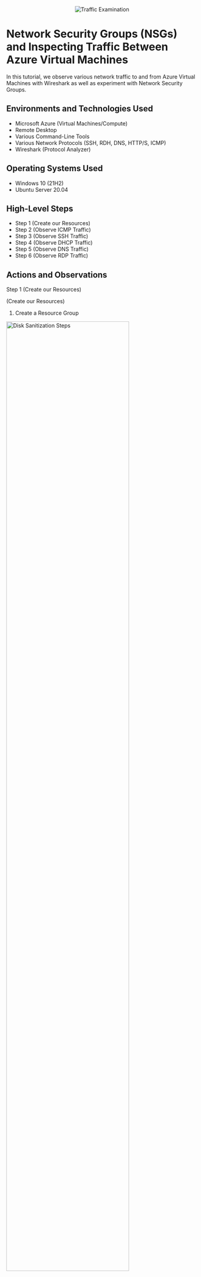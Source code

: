 <p align="center">
<img src="https://i.imgur.com/Ua7udoS.png" alt="Traffic Examination"/>
</p>

<h1>Network Security Groups (NSGs) and Inspecting Traffic Between Azure Virtual Machines</h1>
In this tutorial, we observe various network traffic to and from Azure Virtual Machines with Wireshark as well as experiment with Network Security Groups. <br />


<h2>Environments and Technologies Used</h2>

- Microsoft Azure (Virtual Machines/Compute)
- Remote Desktop
- Various Command-Line Tools
- Various Network Protocols (SSH, RDH, DNS, HTTP/S, ICMP)
- Wireshark (Protocol Analyzer)

<h2>Operating Systems Used </h2>

- Windows 10 (21H2)
- Ubuntu Server 20.04

<h2>High-Level Steps</h2>

- Step 1 (Create our Resources)
- Step 2 (Observe ICMP Traffic)
- Step 3 (Observe SSH Traffic)
- Step 4 (Observe DHCP Traffic)
- Step 5 (Observe DNS Traffic)
- Step 6 (Observe RDP Traffic)

<h2>Actions and Observations</h2>

<p>

Step 1 (Create our Resources)

</p>

<p>
(Create our Resources)
  
1) Create a Resource Group

<img src="https://i.imgur.com/pQcowOd.png" height="80%" width="80%" alt="Disk Sanitization Steps"/>

2) Create a Windows 10 Virtual Machine (VM)
    - While creating the VM, select the previously created Resource Group
    - While creating the VM, allow it to create a new Virtual Network (Vnet) and Subnet

<img src="https://i.imgur.com/QQejDSJ.png" height="80%" width="80%" alt="Disk Sanitization Steps"/>

3) Create a Linux (Ubuntu) VM
    - While create the VM, select the previously created Resource Group and Vnet

<img src="https://i.imgur.com/VPlWuFv.png" height="80%" width="80%" alt="Disk Sanitization Steps"/>

4) Observe Your Virtual Network within Network Watcher
</p>

<br />

<p>
Step 2 (Observe ICMP Traffic)
  
</p>

<p>
  
5) Use Remote Desktop to connect to your Windows 10 Virtual Machine

<img src="https://i.imgur.com/4IpzCav.png" height="80%" width="80%" alt="Disk Sanitization Steps"/>

<img src="https://i.imgur.com/JgbngY1.png" height="80%" width="80%" alt="Disk Sanitization Steps"/>

6) Within your Windows 10 Virtual Machine, Install Wireshark

<img src="https://i.imgur.com/JaUdJrX.png" height="80%" width="80%" alt="Disk Sanitization Steps"/>
  
7) Open Wireshark and filter for ICMP traffic only

<img src="https://i.imgur.com/JxjJqRf.png" height="80%" width="80%" alt="Disk Sanitization Steps"/>

<img src="https://i.imgur.com/j3Rta4P.png" height="80%" width="80%" alt="Disk Sanitization Steps"/>


8) Retrieve the private IP address of the Ubuntu VM and attempt to ping it from within the Windows 10 VM
   
   - Observe ping requests and replies within WireShark

<img src="https://i.imgur.com/iNG8h34.png" height="80%" width="80%" alt="Disk Sanitization Steps"/>

<img src="https://i.imgur.com/4dKx5Uf.png" height="80%" width="80%" alt="Disk Sanitization Steps"/>
     
9) From The Windows 10 VM, open command line or PowerShell and attempt to ping a public website (such as www.google.com) and observe the traffic in WireShark

<img src="https://i.imgur.com/TnWW8ds.png" height="80%" width="80%" alt="Disk Sanitization Steps"/>

10) Initiate a perpetual/non-stop ping from your Windows 10 VM to your Ubuntu VM

<img src="https://i.imgur.com/Bet9tYG.png" height="80%" width="80%" alt="Disk Sanitization Steps"/>
   
  - Open the Network Security Group your Ubuntu VM is using and disable incoming (inbound) ICMP traffic

<img src="https://i.imgur.com/knOTIVS.png" height="80%" width="80%" alt="Disk Sanitization Steps"/>

<img src="https://i.imgur.com/skXmNXb.png" height="80%" width="80%" alt="Disk Sanitization Steps"/>

<img src="https://i.imgur.com/qS6UnEy.png" height="80%" width="80%" alt="Disk Sanitization Steps"/>

  - Back in the Windows 10 VM, observe the ICMP traffic in WireShark and the command line Ping activity

    - Re-enable ICMP traffic for the Network Security Group your Ubuntu VM is using

<img src="https://i.imgur.com/UPhbDps.png" height="80%" width="80%" alt="Disk Sanitization Steps"/>

<img src="https://i.imgur.com/wGSsgnX.png" height="80%" width="80%" alt="Disk Sanitization Steps"/>

  - Back in the Windows 10 VM, observe the ICMP traffic in WireShark and the command line Ping activity (should start working)

<img src="https://i.imgur.com/GRz8hqG.png" height="80%" width="80%" alt="Disk Sanitization Steps"/>

  - Stop the ping activity 
</p>

<br />

<p>
<img src="https://i.imgur.com/zMh9Hix.png" height="80%" width="80%" alt="Disk Sanitization Steps"/>
</p>
<p>
  
Step 3 (Observe SSH Traffic)

11) Back in Wireshark, filter for SSH traffic only

12) From your Windows 10 VM, “SSH into” your Ubuntu Virtual Machine (via its private      IP address)

  - Type commands (username, pwd, etc) into the linux SSH connection and observe SSH traffic spam in WireShark

  - Exit the SSH connection by typing ‘exit’ and pressing [Enter]

</p>


<p>
  
Step 4 (Observe DHCP Traffic)

11) Back in Wireshark, filter for SSH traffic only

12) From your Windows 10 VM, “SSH into” your Ubuntu Virtual Machine (via its private      IP address)

  - Type commands (username, pwd, etc) into the linux SSH connection and observe SSH traffic spam in WireShark

  - Exit the SSH connection by typing ‘exit’ and pressing [Enter]

</p>


<p>
  
Step 5 (Observe DNS Traffic)

11) Back in Wireshark, filter for SSH traffic only

12) From your Windows 10 VM, “SSH into” your Ubuntu Virtual Machine (via its private      IP address)

  - Type commands (username, pwd, etc) into the linux SSH connection and observe SSH traffic spam in WireShark

  - Exit the SSH connection by typing ‘exit’ and pressing [Enter]
</p>


<p>
  
Step 6 (Observe RDP Traffic)

11) Back in Wireshark, filter for SSH traffic only

12) From your Windows 10 VM, “SSH into” your Ubuntu Virtual Machine (via its private      IP address)

  - Type commands (username, pwd, etc) into the linux SSH connection and observe SSH traffic spam in WireShark

  - Exit the SSH connection by typing ‘exit’ and pressing [Enter]
</p>

<br />
